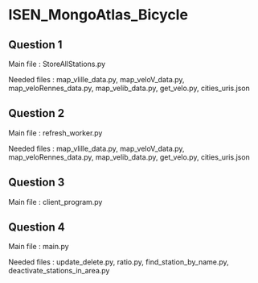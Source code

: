 # ISEN_MongoAtlas_Bicycle

## Question 1

Main file : StoreAllStations.py

Needed files : map_vlille_data.py, map_veloV_data.py, map_veloRennes_data.py, map_velib_data.py, get_velo.py, cities_uris.json

## Question 2

Main file : refresh_worker.py

Needed files : map_vlille_data.py, map_veloV_data.py, map_veloRennes_data.py, map_velib_data.py, get_velo.py, cities_uris.json

## Question 3

Main file : client_program.py 

## Question 4

Main file : main.py

Needed files : update_delete.py, ratio.py, find_station_by_name.py, deactivate_stations_in_area.py
